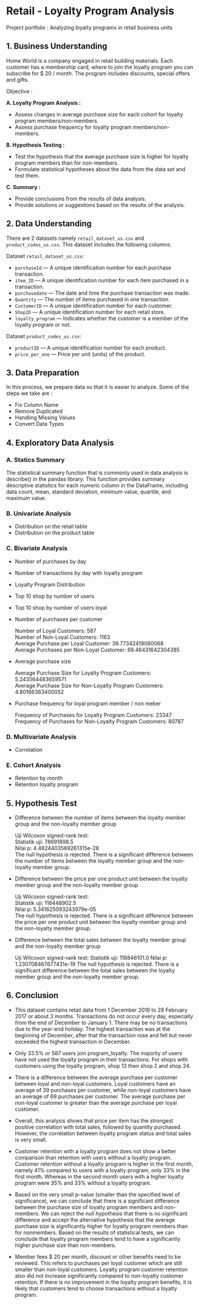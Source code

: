 # Retail - Loyalty Program Analysis
Project portfolio : Analyzing loyalty programs in retail business units

## 1. Business Understanding
Home World is a company engaged in retail building materials. Each customer has a membership card, where to join the loyalty program you can subscribe for $ 20 / month. The program includes discounts, special offers and gifts.

Objective :

**A. Loyalty Program Analysis :**

  - Assess changes in average purchase size for each cohort for loyalty program members/non-members.
  - Assess purchase frequency for loyalty program members/non-members.
      
**B. Hypothesis Testing :**

  - Test the hypothesis that the average purchase size is higher for loyalty program members than for non-members.
  - Formulate statistical hypotheses about the data from the data set and test them.
   
**C. Summary :**
    
  - Provide conclusions from the results of data analysis.
  - Provide solutions or suggestions based on the results of the analysis.

## 2. Data Understanding
There are 2 datasets namely `retail_dataset_us.csv` and `product_codes_us.csv`. This dataset includes the following columns:

Dataset `retail_dataset_us.csv`:

- `purchaseId` — A unique identification number for each purchase transaction.
- `item_ID` — A unique identification number for each item purchased in a transaction.
- `purchasedate` — The date and time the purchase transaction was made.
- `Quantity` — The number of items purchased in one transaction.
- `CustomerID` — A unique identification number for each customer.
- `ShopID` — A unique identification number for each retail store.
- `loyalty_program` — Indicates whether the customer is a member of the loyalty program or not.

Dataset `product_codes_us.csv`:

- `productID` — A unique identification number for each product.
- `price_per_one` — Price per unit (units) of the product.

## 3. Data Preparation
In this process, we prepare data so that it is easier to analyze. Some of the steps we take are :

- Fix Column Name
- Remove Duplicated
- Handling Missing Values
- Convert Data Types

## 4. Exploratory Data Analysis
### A. Statics Summary
The statistical summary function that is commonly used in data analysis is describe() in the pandas library. This function provides summary descriptive statistics for each numeric column in the DataFrame, including data count, mean, standard deviation, minimum value, quartile, and maximum value.

### B. Univariate Analysis
- Distribution on the retail table
- Distribution on the product table

### C. Bivariate Analysis
- Number of purchases by day
- Number of transactions by day with loyalty program
- Loyalty Program Distribution
- Top 10 shop by number of users
- Top 10 shop by number of users loyal
- Number of purchases per customer

  Number of Loyal Customers: 587 <br>
  Number of Non-Loyal Customers: 1163 <br>
  Average Purchase per Loyal Customer: 39.77342419080068 <br>
  Average Purchases per Non-Loyal Customer: 69.46431642304385
  
- Average purchase size
  
  Average Purchase Size for Loyalty Program Customers: 5.243564483659571 <br>
  Average Purchase Size for Non-Loyalty Program Customers: 4.80166363400052

- Purchase frequency for loyal program member / non meber

  Frequency of Purchases for Loyalty Program Customers: 23347 <br>
  Frequency of Purchases for Non-Loyalty Program Customers: 80787

### D. Multivariate Analysis
- Correlation
 
### E. Cohort Analysis
- Retention by month
- Retention loyalty program

## 5. Hypothesis Test
- Difference between the number of items between the loyalty member group and the non-loyalty member group

  Uji Wilcoxon signed-rank test: <br>
  Statistik uji: 78691898.5 <br>
  Nilai p: 4.4824403569261315e-28 <br>
  The null hypothesis is rejected. There is a significant difference between the number of items between the loyalty member group and the non-loyalty member group.

- Difference between the price per one product unit between the loyalty member group and the non-loyalty member group

  Uji Wilcoxon signed-rank test: <br>
  Statistik uji: 118448902.5 <br>
  Nilai p: 5.341625093243979e-05 <br>
  The null hypothesis is rejected. There is a significant difference between the price per one product unit between the loyalty member group and the non-loyalty member group.

- Difference between the total sales between the loyalty member group and the non-loyalty member group

  Uji Wilcoxon signed-rank test:
  Statistik uji: 118846101.0
  Nilai p: 1.230708467677431e-19
  The null hypothesis is rejected. There is a significant difference between the total sales between the loyalty member group and the non-loyalty member group.

## 6. Conclusion
- This dataset contains retail data from 1 December 2016 to 28 February 2017 or about 3 months. Transactions do not occur every day, especially from the end of December to January 1. There may be no transactions due to the year-end holiday. The highest transaction was at the beginning of December, after that the transaction rose and fell but never exceeded the highest transaction in December.


- Only 33.5% or 587 users join program_loyalty. The majority of users have not used the loyalty program in their transactions. For shops with customers using the loyalty program, shop 13 then shop 2 and shop 24.


- There is a difference between the average purchase per customer between loyal and non-loyal customers. Loyal customers have an average of 39 purchases per customer, while non-loyal customers have an average of 69 purchases per customer. The average purchase per non-loyal customer is greater than the average purchase per loyal customer.


- Overall, this analysis shows that price per item has the strongest positive correlation with total sales, followed by quantity purchased. However, the correlation between loyalty program status and total sales is very small.


- Customer retention with a loyalty program does not show a better comparison than retention with users without a loyalty program. Customer retention without a loyalty program is higher in the first month, namely 41% compared to users with a loyalty program, only 33% in the first month. Whereas in the second month users with a higher loyalty program were 35% and 33% without a loyalty program.


- Based on the very small p-value (smaller than the specified level of significance), we can conclude that there is a significant difference between the purchase size of loyalty program members and non-members. We can reject the null hypothesis that there is no significant difference and accept the alternative hypothesis that the average purchase size is significantly higher for loyalty program members than for nonmembers. Based on the results of statistical tests, we can conclude that loyalty program members tend to have a significantly higher purchase size than non-members.


- Member fees $ 20 per month, discount or other benefits need to be reviewed. This refers to purchases per loyal customer which are still smaller than non-loyal customers. Loyalty program customer retention also did not increase significantly compared to non-loyalty customer retention. If there is no improvement in the loyalty program benefits, it is likely that customers tend to choose transactions without a loyalty program.
